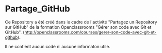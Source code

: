Partage_GitHub
=============

Ce Repository a été créé dans le cadre de l'activité "Partagez un Repository sur GitHub" de la formation Openclassrooms "Gérer son code avec Git et GitHub".
(http://openclassrooms.com/courses/gerer-son-code-avec-git-et-github).

Il ne contient aucun code ni aucune informaton utile.
